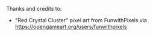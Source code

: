 Thanks and credits to:
* "Red Crystal Cluster" pixel art from FunwithPixels via https://opengameart.org/users/funwithpixels
